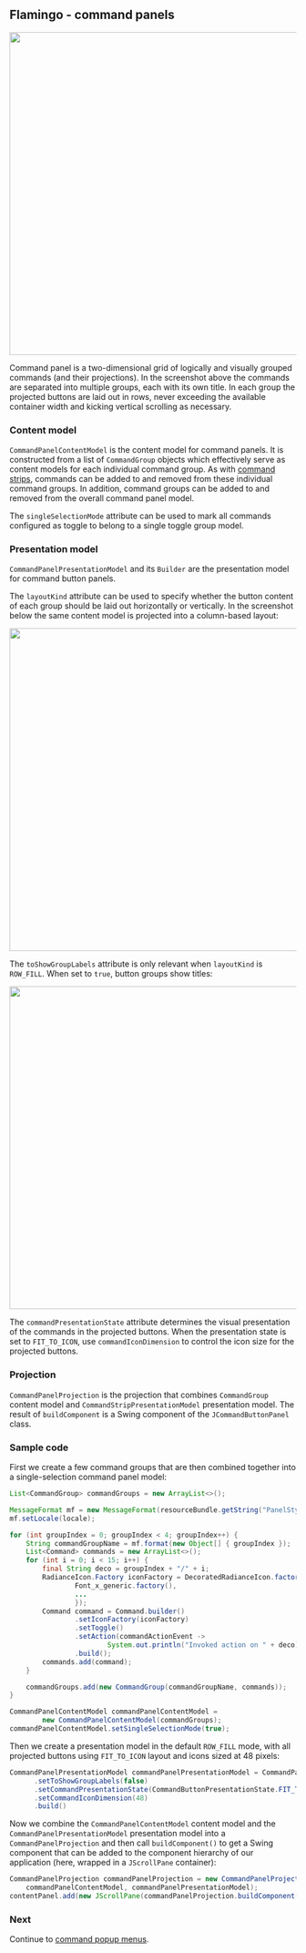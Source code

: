## Flamingo - command panels

<img src="https://raw.githubusercontent.com/kirill-grouchnikov/radiance/sunshine/docs/images/components/walkthrough/command-button-panel-rows.png" width="567" border=0/>

Command panel is a two-dimensional grid of logically and visually grouped commands (and their projections). In the screenshot above the commands are separated into multiple groups, each with its own title. In each group the projected buttons are laid out in rows, never exceeding the available container width and kicking vertical scrolling as necessary.

### Content model

`CommandPanelContentModel` is the content model for command panels. It is constructed from a list of `CommandGroup` objects which effectively serve as content models for each individual command group. As with [command strips](CommandStrip.md), commands can be added to and removed from these individual command groups. In addition, command groups can be added to and removed from the overall command panel model.

The `singleSelectionMode` attribute can be used to mark all commands configured as toggle to belong to a single toggle group model.

### Presentation model

`CommandPanelPresentationModel` and its `Builder` are the presentation model for command button panels.

The `layoutKind` attribute can be used to specify whether the button content of each group should be laid out horizontally or vertically. In the screenshot below the same content model is projected into a column-based layout:

<img src="https://raw.githubusercontent.com/kirill-grouchnikov/radiance/sunshine/docs/images/components/walkthrough/command-button-panel-columns.png" width="567" border=0/>

The `toShowGroupLabels` attribute is only relevant when `layoutKind` is `ROW_FILL`. When set to `true`, button groups show titles:

<img src="https://raw.githubusercontent.com/kirill-grouchnikov/radiance/sunshine/docs/images/components/walkthrough/command-button-panel-rows-titles.png" width="567" border=0/>

The `commandPresentationState` attribute determines the visual presentation of the commands in the projected buttons. When the presentation state is set to `FIT_TO_ICON`, use `commandIconDimension` to control the icon size for the projected buttons.

### Projection

`CommandPanelProjection` is the projection that combines `CommandGroup` content model and `CommandStripPresentationModel` presentation model. The result of `buildComponent` is a Swing component of the `JCommandButtonPanel` class.

### Sample code

First we create a few command groups that are then combined together into a single-selection command panel model:

```java
List<CommandGroup> commandGroups = new ArrayList<>();

MessageFormat mf = new MessageFormat(resourceBundle.getString("PanelStyles.text"));
mf.setLocale(locale);

for (int groupIndex = 0; groupIndex < 4; groupIndex++) {
    String commandGroupName = mf.format(new Object[] { groupIndex });
    List<Command> commands = new ArrayList<>();
    for (int i = 0; i < 15; i++) {
        final String deco = groupIndex + "/" + i;
        RadianceIcon.Factory iconFactory = DecoratedRadianceIcon.factory(
                Font_x_generic.factory(),
                ...
                });
        Command command = Command.builder()
                .setIconFactory(iconFactory)
                .setToggle()
                .setAction(commandActionEvent ->
                        System.out.println("Invoked action on " + deco))
                .build();
        commands.add(command);
    }

    commandGroups.add(new CommandGroup(commandGroupName, commands));
}

CommandPanelContentModel commandPanelContentModel =
        new CommandPanelContentModel(commandGroups);
commandPanelContentModel.setSingleSelectionMode(true);
```

Then we create a presentation model in the default `ROW_FILL` mode, with all projected buttons using `FIT_TO_ICON` layout and icons sized at 48 pixels:

```java
CommandPanelPresentationModel commandPanelPresentationModel = CommandPanelPresentationModel.builder()
      .setToShowGroupLabels(false)
      .setCommandPresentationState(CommandButtonPresentationState.FIT_TO_ICON)
      .setCommandIconDimension(48)
      .build()
```

Now we combine the `CommandPanelContentModel` content model and the `CommandPanelPresentationModel` presentation model into a `CommandPanelProjection` and then call `buildComponent()` to get a Swing component that can be added to the component hierarchy of our application (here, wrapped in a `JScrollPane` container):

```java
CommandPanelProjection commandPanelProjection = new CommandPanelProjection(
    commandPanelContentModel, commandPanelPresentationModel);
contentPanel.add(new JScrollPane(commandPanelProjection.buildComponent());
```

### Next

Continue to [command popup menus](CommandPopupMenu.md).
